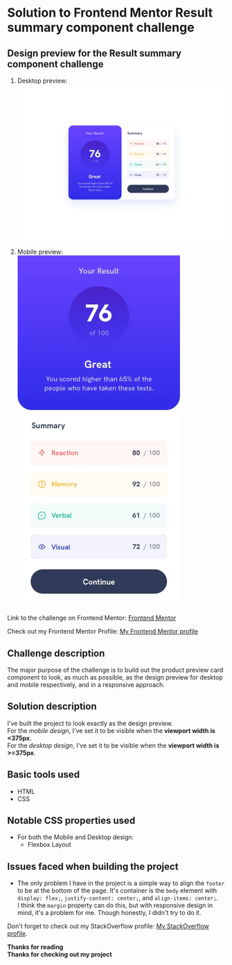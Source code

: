 <!-- @format -->

# Solution to Frontend Mentor Result summary component challenge

## Design preview for the Result summary component challenge

1. Desktop preview: ![image of the desktop preview](design/desktop-design.jpg "desktop preview")

2. Mobile preview: ![image of the mobile preview](design/mobile-design.jpg "mobile preview")

Link to the challenge on Frontend Mentor: [Frontend Mentor](https://www.frontendmentor.io/challenges/product-preview-card-component-GO7UmttRfa "view the challenge on Frontend Mentor website")

Check out my Frontend Mentor Profile: [My Frontend Mentor profile](https://www.frontendmentor.io/profile/OnyedikachiOzoani "View my Frontend Mentor profile")

## Challenge description

The major purpose of the challenge is to build out the product preview card component to look, as much as possible, as the design preview for desktop and mobile respectively, and in a responsive approach.

## Solution description

I've built the project to look exactly as the design preview.  
For the _mobile design_, I've set it to be visible when the **viewport width is <375px**.  
For the _desktop design_, I've set it to be visible when the **viewport width is >=375px**.

## Basic tools used

-   HTML
-   CSS

## Notable CSS properties used

-   For both the Mobile and Desktop design:
    -   Flexbox Layout

## Issues faced when building the project

-   The only problem I have in the project is a simple way to align the `footer` to be at the bottom of the page. It's container is the `body` element with `display: flex;`, `justify-content: center;`, and `align-items: center;`.  
    I think the `margin` property can do this, but with responsive design in mind, it's a problem for me. Though honestly, I didn't try to do it.

Don't forget to check out my StackOverflow profile: [My StackOverflow profile](https://stackoverflow.com/users/21363556/coding-nerd "Coding Nerd on StackOverflow").

**Thanks for reading**  
**Thanks for checking out my project**
